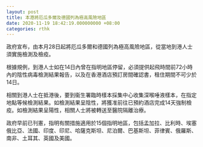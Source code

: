 ```yaml
---
layout: post
title: 本港將厄瓜多爾及德國列為極高風險地區
date: 2020-11-19 18:42:19.000000000 +08:00
categories: rthk
---
```


政府宣布，由本月28日起將厄瓜多爾和德國列為極高風險地區，從當地到港人士須實施檢測及檢疫。　　

根據規例，到港人士如在14日內曾在指明地區停留，必須提供起飛時間前72小時內的陰性病毒檢測結果報告，以及在香港酒店預訂房間確認書，租住期間不可少於14日。

相關到港人士在抵港後，要到衞生署臨時樣本採集中心收集深喉唾液樣本，在指定地點等候檢測結果。如檢測結果呈陰性，將獲准前往已預約酒店完成14天強制檢疫。如檢測結果呈陽性，相關人士將被轉送至醫院隔離治療。

政府早前已刊憲，指明有關措施適用於15個指明地區，包括孟加拉、比利時、埃塞俄比亞、法國、印度、印尼、哈薩克斯坦、尼泊爾、巴基斯坦、菲律賓、俄羅斯、南非、土耳其、英國及美國。
